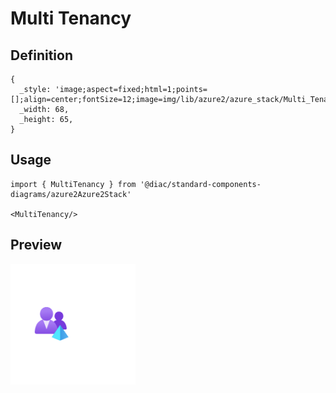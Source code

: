 # Multi Tenancy

## Definition

```
{
  _style: 'image;aspect=fixed;html=1;points=[];align=center;fontSize=12;image=img/lib/azure2/azure_stack/Multi_Tenancy.svg;strokeColor=none;',
  _width: 68,
  _height: 65,
}
```

## Usage

```
import { MultiTenancy } from '@diac/standard-components-diagrams/azure2Azure2Stack'

<MultiTenancy/>
```

## Preview

<img src="./multi-tenancy.png" width="200"/>
